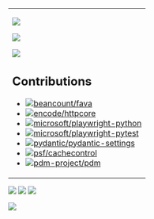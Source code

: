 <table width="100%" style="table-layout:fixed">
    <tbody>
        <tr>
            <td>
                <p></p><a href="https://github.com/m9810223/TOTP">
                    <p></p><img
                        src="https://github-readme-stats.vercel.app/api/pin/?username=m9810223&repo=TOTP&theme=github_dark" />
                </a>
                <p></p><a href="https://github.com/m9810223/emojiPy">
                    <img
                        src="https://github-readme-stats.vercel.app/api/pin/?username=m9810223&repo=emojiPy&theme=github_dark" /></a>
                <p></p><a href="https://github.com/m9810223/pymatrix-ss">
                    <img
                        src="https://github-readme-stats.vercel.app/api/pin/?username=m9810223&repo=pymatrix-ss&theme=github_dark" /></a>

## Contributions

- [![beancount/fava](https://img.shields.io/github/issues-search/beancount/fava?label=beancount/fava&query=author%3Am9810223%20is%3Amerged)](https://github.com/beancount/fava/pulls?q=author%3Am9810223%20is%3Amerged)
- [![encode/httpcore](https://img.shields.io/github/issues-search/encode/httpcore?label=encode/httpcore&query=author%3Am9810223%20is%3Amerged)](https://github.com/encode/httpcore/pulls?q=author%3Am9810223%20is%3Amerged)
- [![microsoft/playwright-python](https://img.shields.io/github/issues-search/microsoft/playwright-python?label=microsoft/playwright-python&query=author%3Am9810223%20is%3Amerged)](https://github.com/microsoft/playwright-python/pulls?q=author%3Am9810223%20is%3Amerged)
- [![microsoft/playwright-pytest](https://img.shields.io/github/issues-search/microsoft/playwright-pytest?label=microsoft/playwright-pytest&query=author%3Am9810223%20is%3Amerged)](https://github.com/microsoft/playwright-pytest/pulls?q=author%3Am9810223%20is%3Amerged)
- [![pydantic/pydantic-settings](https://img.shields.io/github/issues-search/pydantic/pydantic-settings?label=pydantic/pydantic-settings&query=author%3Am9810223%20is%3Amerged)](https://github.com/pydantic/pydantic-settings/pulls?q=author%3Am9810223%20is%3Amerged)
- [![psf/cachecontrol](https://img.shields.io/github/issues-search/psf/cachecontrol?label=psf/cachecontrol&query=author%3Am9810223%20is%3Amerged)](https://github.com/psf/cachecontrol/pulls?q=author%3Am9810223%20is%3Amerged)
- [![pdm-project/pdm](https://img.shields.io/github/issues-search/pdm-project/pdm?label=pdm-project/pdm&query=author%3Am9810223%20is%3Amerged)](https://github.com/pdm-project/pdm/pulls?q=author%3Am9810223%20is%3Amerged)

</td>
</tr>
</tbody>
</table>

<img src="https://github-readme-streak-stats.herokuapp.com/?user=m9810223&theme=black-ice&hide_border=true&stroke=0000&background=0D1117&ring=e05397&fire=e05397&currStreakLabel=e05397" />
<img src="https://github-readme-stats.vercel.app/api?username=m9810223&show_icons=true&icon_color=E6DB74&border_color=272822&bg_color=272822&title_color=F92672&text_color=AE81FF&count_private=true" />
<img src="https://github-profile-summary-cards.vercel.app/api/cards/profile-details?username=m9810223&theme=github_dark" />

![](https://komarev.com/ghpvc/?username=m9810223&color=orange&style=for-the-badge)
